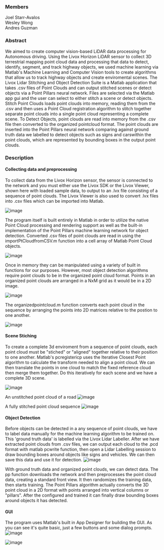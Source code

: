 
### Members
Joel Starr-Avalos  
Wesley Wong  
Andres Guzman  

### Abstract
We aimed to create computer vision-based LiDAR data processing for Autonomous driving. Using the Livox Horizon LiDAR sensor to collect 3D terrestrial mapping point cloud data and processing that data to detect, identify, segment, and track highway objects, we used machine learning via Matlab's Machine Learning and Computer Vision tools  to create algorithms that allow us to track highway objects and create enviromental scenes. The Livox Lidar Stitching and Object Detection Suite is a Matlab application that takes .csv files of Point Clouds and can output stitched scenes or detect objects via a Point Pillars neural network.  Files are selected via the Matlab app gui and the user can select to either stitch a scene or detect objects. Stitch Point Clouds loads point clouds into memory, reading them from the .csv and then uses a Point Cloud registration algorithm to stitch together separate point clouds into a single point cloud representing a complete scene. To Detect Objects, point clouds are read into memory from the .csv file then converted to the organized pointcloud format. The point clouds are inserted into the Point Pillars neural network comparing against ground truth data we labelled to detect objects such as signs and carswithin the point clouds, which are represented by bounding boxes in the output point clouds.

### Description


#### Collecting data and preprocessing 
To collect data from the Livox Horizon sensor, the sensor is connected to the network and you must either use the Livox SDK or the Livox Viewer, shown here with loaded sample data, to output to an .lvx file consisting of a sequence of point clouds. The Livox Viewer is also used to convert .lvx files into .csv files which can be imported into Matlab. 

![image](https://user-images.githubusercontent.com/32054828/115094518-1870bc80-9edb-11eb-9136-1bb487307762.png)

The program itself is built entirely in Matlab in order to utilize the native Point Cloud processing and rendering support as well as the built-in implementation of the Point Pillars machine learning network for object detection. Converted .csv files of point clouds are read in using the importPtCloudfromCSV.m function into a cell array of Matlab Point Cloud objects.   

![image](https://user-images.githubusercontent.com/32054828/115094989-dba5c500-9edc-11eb-8b50-0982b281eec7.png)

Once in memory they can be manipulated using a variety of built in functions for our purposes. However, most object detection algorithms require point clouds to be in the organized point cloud format. Points in an organized point clouds are arranged in a NxM grid as it would be in a 2D image.    

![image](https://user-images.githubusercontent.com/32054828/115095580-01cc6480-9edf-11eb-8eb9-780b687c1a91.png)

The organizedpointcloud.m function converts each point cloud in the sequence by arranging the points into 2D matrices relative to the postion to one another.  

![image](https://user-images.githubusercontent.com/32054828/115095647-422be280-9edf-11eb-9ff9-13ddffc5ef8c.png)

#### Scene Stiching
To create a complete 3d enviroment from a sequence of point clouds, each point cloud must be "stiched" or "aligned" together relative to their position to one another. Matlab's pcregistericp uses the Iterative Closest Point algorithm to calculate the transform needed to align a point cloud. We can then translate the points in one cloud to match the fixed reference cloud then merge them together. Do this iteratively for each scene and we have a complete 3D scene.

![image](https://user-images.githubusercontent.com/32054828/115096181-4ce77700-9ee1-11eb-8928-a6f22264b90d.png)

An unstitched point cloud of a road
![image](https://user-images.githubusercontent.com/32054828/115098349-e0727500-9eec-11eb-9ce2-84c37f2a4d2d.png)  

A fully stitched point cloud sequence
![image](https://user-images.githubusercontent.com/32054828/115099866-f8022b80-9ef5-11eb-8924-edbeb6023725.png)

#### Object Detection
Before objects can be detected in a any sequence of point clouds, we have to label data manually for the machine learning algorithm to be trained on. This 'ground truth data' is labelled via the Livox Lidar Labeller. After we have extracted point clouds from .csv files, we can output each cloud to the .pcd format with matlab pcwrite function, then open a Lidar Labelling session to draw bounding boxes around objects like signs and vehicles. We can then save this data and use it for detection.
![image](https://user-images.githubusercontent.com/32054828/115167245-13934080-a074-11eb-83da-f24914473a16.png)

With ground truth data and organized point clouds, we can detect data. The pp function downloads the network and then preprocesses the point cloud data, creating a standard front view. It then randomizes the training data, then starts training. The Point Pillars algorithm actually converts the 3D point cloud in a 2D format with points arranged into vertical columns or "pillars". After the configured and trained it can finally draw bounding boxes around objects it has detected.


#### GUI
The program uses Matlab's built in App Designer for building the GUI. As you can see it's quite basic, just a few buttons and some dialog prompts.
![image](https://user-images.githubusercontent.com/32054828/115098433-5ecf1700-9eed-11eb-8d7f-e6c64b984ddc.png)

![image](https://user-images.githubusercontent.com/32054828/115098498-9a69e100-9eed-11eb-8f3c-13cb71f7ee96.png)
